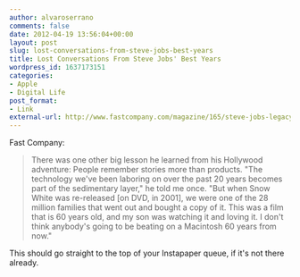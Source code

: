 ```yaml
---
author: alvaroserrano
comments: false
date: 2012-04-19 13:56:04+00:00
layout: post
slug: lost-conversations-from-steve-jobs-best-years
title: Lost Conversations From Steve Jobs' Best Years
wordpress_id: 1637173151
categories:
- Apple
- Digital Life
post_format:
- Link
external-url: http://www.fastcompany.com/magazine/165/steve-jobs-legacy-tapes
---
```


Fast Company:


<blockquote>There was one other big lesson he learned from his Hollywood adventure: People remember stories more than products. "The technology we've been laboring on over the past 20 years becomes part of the sedimentary layer," he told me once. "But when Snow White was re-released [on DVD, in 2001], we were one of the 28 million families that went out and bought a copy of it. This was a film that is 60 years old, and my son was watching it and loving it. I don't think anybody's going to be beating on a Macintosh 60 years from now."</blockquote>



This should go straight to the top of your Instapaper queue, if it's not there already.
